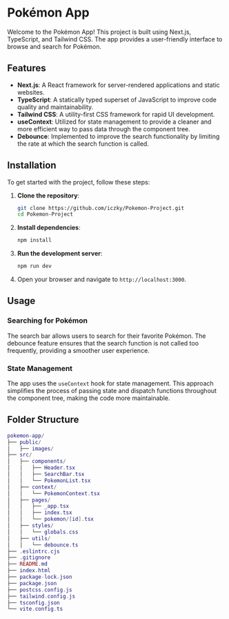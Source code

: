 # Pokémon App

Welcome to the Pokémon App! This project is built using Next.js, TypeScript, and Tailwind CSS. The app provides a user-friendly interface to browse and search for Pokémon.

## Features

- **Next.js**: A React framework for server-rendered applications and static websites.
- **TypeScript**: A statically typed superset of JavaScript to improve code quality and maintainability.
- **Tailwind CSS**: A utility-first CSS framework for rapid UI development.
- **useContext**: Utilized for state management to provide a cleaner and more efficient way to pass data through the component tree.
- **Debounce**: Implemented to improve the search functionality by limiting the rate at which the search function is called.

## Installation

To get started with the project, follow these steps:

1. **Clone the repository**:
    ```bash
    git clone https://github.com/iczky/Pokemon-Project.git
    cd Pokemon-Project
    ```

2. **Install dependencies**:
    ```bash
    npm install
    ```

3. **Run the development server**:
    ```bash
    npm run dev
    ```

4. Open your browser and navigate to `http://localhost:3000`.

## Usage

### Searching for Pokémon

The search bar allows users to search for their favorite Pokémon. The debounce feature ensures that the search function is not called too frequently, providing a smoother user experience.

### State Management

The app uses the `useContext` hook for state management. This approach simplifies the process of passing state and dispatch functions throughout the component tree, making the code more maintainable.

## Folder Structure


```lua
pokemon-app/
├── public/
│   ├── images/
├── src/
│   ├── components/
│   │   ├── Header.tsx
│   │   ├── SearchBar.tsx
│   │   └── PokemonList.tsx
│   ├── context/
│   │   └── PokemonContext.tsx
│   ├── pages/
│   │   ├── _app.tsx
│   │   ├── index.tsx
│   │   └── pokemon/[id].tsx
│   ├── styles/
│   │   └── globals.css
│   ├── utils/
│   │   └── debounce.ts
├── .eslintrc.cjs
├── .gitignore
├── README.md
├── index.html
├── package-lock.json
├── package.json
├── postcss.config.js
├── tailwind.config.js
├── tsconfig.json
└── vite.config.ts
```
